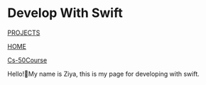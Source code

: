 # Develop With Swift

<a href="/PROJECTS.md">PROJECTS</a>

<a href="/README.md">HOME</a>

<a href="/CS-50COURSE.md">Cs-50Course</a>



Hello!👋My name is Ziya, this is my page for developing with swift.
